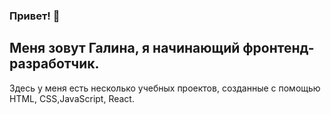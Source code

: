 ### Привет! 👋

## Меня зовут Галина, я начинающий фронтенд-разработчик.

Здесь у меня есть несколько учебных проектов, созданные с помощью  HTML, CSS,JavaScript, React. 

<!--
**GalinaKhusnutdinova/GalinaKhusnutdinova** is a ✨ _special_ ✨ repository because its `README.md` (this file) appears on your GitHub profile.

Here are some ideas to get you started:

- 🔭 I’m currently working on ...
- 🌱 I’m currently learning ...
- 👯 I’m looking to collaborate on ...
- 🤔 I’m looking for help with ...
- 💬 Ask me about ...
- 📫 How to reach me: ...
- 😄 Pronouns: ...
- ⚡ Fun fact: ...
-->

